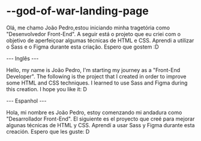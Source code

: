 # --god-of-war-landing-page

Olá, me chamo João Pedro,estou iniciando minha tragetória como "Desenvolvedor Front-End". A seguir está o projeto que eu criei com o objetivo de aperfeiçoar algumas técnicas de HTML e CSS. Aprendi a utilizar o Sass e o Figma durante esta criação. Espero que gostem :D

--- Inglês ---


Hello, my name is João Pedro, I'm starting my journey as a "Front-End Developer". The following is the project that I created in order to improve some HTML and CSS techniques. I learned to use Sass and Figma during this creation. I hope you like it: D

--- Espanhol ---

Hola, mi nombre es João Pedro, estoy comenzando mi andadura como "Desarrollador Front-End". El siguiente es el proyecto que creé para mejorar algunas técnicas de HTML y CSS. Aprendí a usar Sass y Figma durante esta creación. Espero que les guste: D